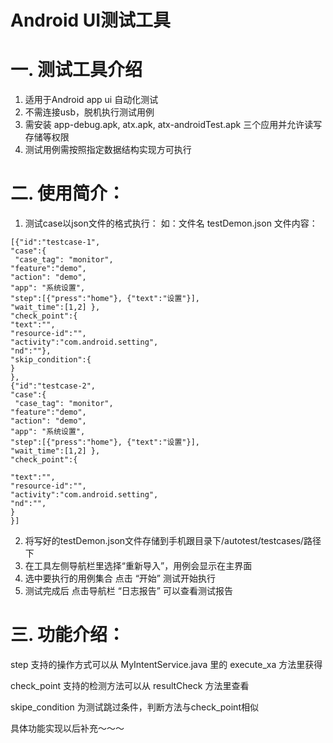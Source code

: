 # Android UI测试工具
# 一. 测试工具介绍
  1. 适用于Android app ui 自动化测试
  2. 不需连接usb，脱机执行测试用例
  3. 需安装 app-debug.apk, atx.apk, atx-androidTest.apk 三个应用并允许读写存储等权限
  4. 测试用例需按照指定数据结构实现方可执行
  
# 二. 使用简介：

  1. 测试case以json文件的格式执行：
  如：文件名 testDemon.json
  文件内容：
 
    [{"id":"testcase-1", 
    "case":{
     "case_tag": "monitor",
    "feature":"demo",
    "action": "demo",
    "app": "系统设置",
    "step":[{"press":"home"}, {"text":"设置"}],
    "wait_time":[1,2] },
    "check_point":{
    "text":"",
    "resource-id":"",
    "activity":"com.android.setting",
    "nd":""},
    "skip_condition":{
    }
    },
    {"id":"testcase-2", 
    "case":{
     "case_tag": "monitor",
    "feature":"demo",
    "action": "demo",
    "app": "系统设置",
    "step":[{"press":"home"}, {"text":"设置"}],
    "wait_time":[1,2] },
    "check_point":{
  
    "text":"",
    "resource-id":"",
    "activity":"com.android.setting",
    "nd":"",
    }
    }]
    
    
  2. 将写好的testDemon.json文件存储到手机跟目录下/autotest/testcases/路径下
  3. 在工具左侧导航栏里选择“重新导入”，用例会显示在主界面
  4. 选中要执行的用例集合 点击 “开始” 测试开始执行
  5. 测试完成后 点击导航栏 “日志报告” 可以查看测试报告
# 三. 功能介绍：
step 支持的操作方式可以从 MyIntentService.java 里的 execute_xa 方法里获得

check_point 支持的检测方法可以从 resultCheck 方法里查看

skipe_condition 为测试跳过条件，判断方法与check_point相似

具体功能实现以后补充～～～
